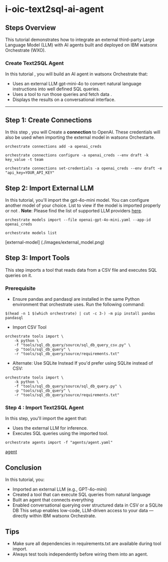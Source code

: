 
# i-oic-text2sql-ai-agent

## Steps Overview
This tutorial demonstrates how to integrate an external third-party Large Language Model (LLM) with AI agents built and deployed on IBM watsonx Orchestrate (WXO).

### Create Text2SQL Agent

In this tutorial , you will build an AI agent in watsonx Orchestrate that:
- Uses an external LLM gpt-mini-4o to convert natural language instructions into well defined SQL queries.
- Uses a tool to run those queries and fetch data .
- Displays the results on a conversational interface.

---

## Step 1: Create Connections

In this step , you will Create a **connection** to OpenAI. These credentials will also be used when importing the external model in watsonx Orchestarte.

```
orchestrate connections add -a openai_creds

orchestrate connections configure -a openai_creds --env draft -k key_value -t team

orchestrate connections set-credentials -a openai_creds --env draft -e "api_key=YOUR_API_KEY"

```
## Step 2: Import External LLM

In this tutorial, you'll import the gpt-4o-mini model. You can configure another model of your choice.
List to view if the model is imported properly or not .
**Note**: Please find the list of supported LLM providers [here](https://developer.watson-orchestrate.ibm.com/llm/managing_llm).

```
orchestrate models import --file openai-gpt-4o-mini.yaml --app-id openai_creds

orchestrate models list
```
[external-model] (./images/external_model.png)

## Step 3: Import Tools

This step imports a tool that reads data from a CSV file and executes SQL queries on it.

### Prerequisite

- Ensure pandas and pandasql are installed in the same Python environment that orchestrate uses. Run the following command:
```
$(head -n 1 $(which orchestrate) | cut -c 3-) -m pip install pandas pandasql
```
- Import CSV Tool
```
orchestrate tools import \
    -k python \
    -f "tools/sql_db_query/source/sql_db_query_csv.py" \
    -p "tools/sql_db_query" \
    -r "tools/sql_db_query/source/requirements.txt"
```

- Alternate: Use SQLite Instead
If you'd prefer using SQLite instead of CSV:
```
orchestrate tools import \
    -k python \
    -f "tools/sql_db_query/source/sql_db_query.py" \
    -p "tools/sql_db_query" \
    -r "tools/sql_db_query/source/requirements.txt"

```
### Step 4 : Import Text2SQL Agent
In this step, you'll import the agent that:
- Uses the external LLM for inference.
- Executes SQL queries using the imported tool.
```
orchestrate agents import -f "agents/agent.yaml"

```
[agent](./images/agent.png)

## Conclusion 
In this tutorial, you:

- Imported an external LLM (e.g., GPT-4o-mini)
- Created a tool that can execute SQL queries from natural language
- Built an agent that connects everything
- Enabled conversational querying over structured data in CSV or a SQLite DB
This setup enables low-code, LLM-driven access to your data — directly within IBM watsonx Orchestrate.

## Tips

- Make sure all dependencies in requirements.txt are available during tool import.
- Always test tools independently before wiring them into an agent.